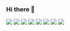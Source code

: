 ### Hi there 👋

<!--
**wookhyunKim/wookhyunKim** is a ✨ _special_ ✨ repository because its `README.md` (this file) appears on your GitHub profile.

Here are some ideas to get you started:

- 🔭 I’m currently working on ...
- 🌱 I’m currently learning ...
- 👯 I’m looking to collaborate on ...
- 🤔 I’m looking for help with ...
- 💬 Ask me about ...
- 📫 How to reach me: ...
- 😄 Pronouns: ...
- ⚡ Fun fact: ...
-->

 <img src="https://img.shields.io/badge/Flutter-02569B?style=flat&logo=Flutter&logoColor=white"/>
 <img src="https://img.shields.io/badge/Swift-F05138?style=flat&logo=Swift&logoColor=white"/>
 <img src="https://img.shields.io/badge/Dart-0175C2?style=flat&logo=Dart&logoColor=white"/>
 <img src="https://img.shields.io/badge/Eclipse-2C2255?style=flat&logo=Eclipseide&logoColor=white"/>
 <img src="https://img.shields.io/badge/SQLite-003B57?style=flat&logo=sqlite&logoColor=white"/>
 <img src="https://img.shields.io/badge/SQLite-4479A1?style=flat&logo=sqlite&logoColor=white"/>
 <img src="https://img.shields.io/badge/MySQL-003B57?style=flat&logo=mysql&logoColor=white"/>
 <img src="https://img.shields.io/badge/Firebase-FFCA28?style=flat&logo=firebase&logoColor=white"/>

